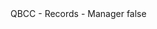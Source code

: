 <?xml version="1.0" encoding="UTF-8"?>
<CustomMetadata xmlns="http://soap.sforce.com/2006/04/metadata">
    <label>QBCC - Records - Manager</label>
    <protected>false</protected>
</CustomMetadata>
